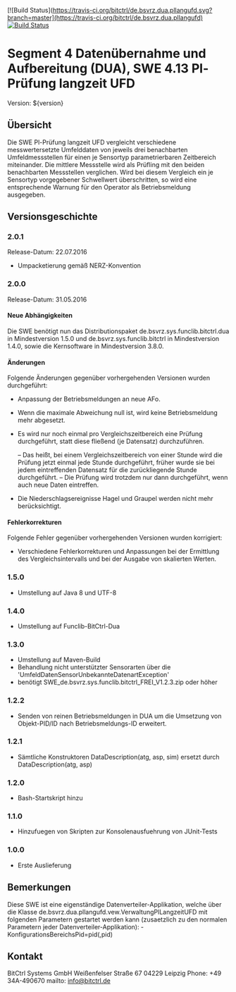 [![Build Status](https://travis-ci.org/bitctrl/de.bsvrz.dua.pllangufd.svg?branch=master](https://travis-ci.org/bitctrl/de.bsvrz.dua.pllangufd)
[![Build Status](https://api.bintray.com/packages/bitctrl/maven/de.bsvrz.dua.pllangufd/images/download.svg)](https://bintray.com/bitctrl/maven/de.bsvrz.dua.pllangufd)

# Segment 4 Datenübernahme und Aufbereitung (DUA), SWE 4.13 Pl-Prüfung langzeit UFD

Version: ${version}

## Übersicht

Die SWE Pl-Prüfung langzeit UFD vergleicht verschiedene messwertersetzte Umfelddaten
von jeweils drei benachbarten Umfeldmessstellen für einen je Sensortyp parametrierbaren
Zeitbereich miteinander. Die mittlere Messstelle wird als Prüfling mit den beiden
benachbarten Messstellen verglichen. Wird bei diesem Vergleich ein je Sensortyp
vorgegebener Schwellwert überschritten, so wird eine entsprechende Warnung für
den Operator als Betriebsmeldung ausgegeben.

## Versionsgeschichte

### 2.0.1

Release-Datum: 22.07.2016
- Umpacketierung gemäß NERZ-Konvention
  
### 2.0.0

Release-Datum: 31.05.2016

#### Neue Abhängigkeiten

Die SWE benötigt nun das Distributionspaket de.bsvrz.sys.funclib.bitctrl.dua
in Mindestversion 1.5.0 und de.bsvrz.sys.funclib.bitctrl in Mindestversion 1.4.0,
sowie die Kernsoftware in Mindestversion 3.8.0.

#### Änderungen

Folgende Änderungen gegenüber vorhergehenden Versionen wurden durchgeführt:

- Anpassung der Betriebsmeldungen an neue AFo.
- Wenn die maximale Abweichung null ist, wird keine Betriebsmeldung mehr abgesetzt.
- Es wird nur noch einmal pro Vergleichszeitbereich eine Prüfung durchgeführt, statt
  diese fließend (je Datensatz) durchzuführen.

  – Das heißt, bei einem Vergleichszeitbereich von einer Stunde wird die Prüfung
    jetzt einmal jede Stunde durchgeführt, früher wurde sie bei jedem eintreffenden
    Datensatz für die zurückliegende Stunde durchgeführt.
  – Die Prüfung wird trotzdem nur dann durchgeführt, wenn auch neue Daten
    eintreffen.

- Die Niederschlagsereignisse Hagel und Graupel werden nicht mehr berücksichtigt.

#### Fehlerkorrekturen

Folgende Fehler gegenüber vorhergehenden Versionen wurden korrigiert:

- Verschiedene Fehlerkorrekturen und Anpassungen bei der Ermittlung des Vergleichsintervalls
  und bei der Ausgabe von skalierten Werten.

### 1.5.0

- Umstellung auf Java 8 und UTF-8

### 1.4.0
- Umstellung auf Funclib-BitCtrl-Dua

### 1.3.0

- Umstellung auf Maven-Build
- Behandlung nicht unterstützter Sensorarten über die 'UmfeldDatenSensorUnbekannteDatenartException'
- benötigt SWE_de.bsvrz.sys.funclib.bitctrl_FREI_V1.2.3.zip oder höher 

### 1.2.2

- Senden von reinen Betriebsmeldungen in DUA um die Umsetzung von Objekt-PID/ID nach
  Betriebsmeldungs-ID erweitert.  

### 1.2.1

- Sämtliche Konstruktoren DataDescription(atg, asp, sim)
  ersetzt durch DataDescription(atg, asp)

### 1.2.0

- Bash-Startskript hinzu

### 1.1.0

- Hinzufuegen von Skripten zur Konsolenausfuehrung von JUnit-Tests
  
### 1.0.0

- Erste Auslieferung
  
## Bemerkungen

Diese SWE ist eine eigenständige Datenverteiler-Applikation, welche über die Klasse
de.bsvrz.dua.pllangufd.vew.VerwaltungPlLangzeitUFD mit folgenden Parametern gestartet werden kann
(zusaetzlich zu den normalen Parametern jeder Datenverteiler-Applikation):
	-KonfigurationsBereichsPid=pid(,pid)
	
## Kontakt

BitCtrl Systems GmbH
Weißenfelser Straße 67
04229 Leipzig
Phone: +49 34A-490670
mailto: info@bitctrl.de
